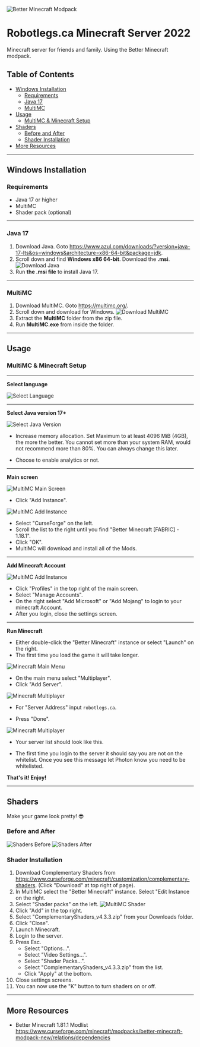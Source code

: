 ![Better Minecraft Modpack](images/better_logo.png)

# Robotlegs.ca Minecraft Server 2022
Minecraft server for friends and family. Using the Better Minecraft modpack.

## Table of Contents
  * [Windows Installation](#windows-installation)
    + [Requirements](#requirements)
    + [Java 17](#java-17)
    + [MultiMC](#multimc)
  * [Usage](#usage)
    + [MultiMC & Minecraft Setup](#multimc---minecraft-setup)
  * [Shaders](#shaders)
    + [Before and After](#before-and-after)
    + [Shader Installation](#shader-installation)
  * [More Resources](#more-resources)

---
## **Windows Installation**

### Requirements
- Java 17 or higher
- MultiMC
- Shader pack (optional) 
---
### **Java 17**

1. Download Java. Goto https://www.azul.com/downloads/?version=java-17-lts&os=windows&architecture=x86-64-bit&package=jdk.
2. Scroll down and find **Windows x86 64-bit**. Download the **.msi**.
![Download Java](images/java_download.png)
3. Run **the .msi file** to install Java 17.
---
### **MultiMC**

1. Download MultiMC. Goto https://multimc.org/.
2. Scroll down and download for Windows.
![Download MultiMC](images/multimc_download.png)
3. Extract the **MultiMC** folder from the zip file.
4. Run **MultiMC.exe** from inside the folder.
---
## Usage
### MultiMC & Minecraft Setup

---
**Select language**

![Select Language](images/multimc_lang.png)

---
**Select Java version 17+**

![Select Java Version](images/multimc_java.png)


- Increase memory allocation. Set Maximum to at least 4096 MiB (4GB), the more the better. You cannot set more than your system RAM, would not recommend more than 80%. You can always change this later.

- Choose to enable analytics or not.

---
**Main screen**

![MultiMC Main Screen](images/multimc_main.png)

- Click "Add Instance".

![MultiMC Add Instance](images/multimc_new.png)

- Select "CurseForge" on the left.
- Scroll the list to the right until you find "Better Minecraft [FABRIC] - 1.18.1".
- Click "OK".
- MultiMC will download and install all of the Mods.

---
**Add Minecraft Account**

![MultiMC Add Instance](images/multimc_profile.png)

- Click "Profiles" in the top right of the main screen.
- Select "Manage Accounts".
- On the right select "Add Microsoft" or "Add Mojang" to login to your minecraft Account.
- After you login, close the settings screen.

---
**Run Minecraft**

- Either double-click the "Better Minecraft" instance or select "Launch" on the right.
- The first time you load the game it will take longer.

![Minecraft Main Menu](images/mc_menu.png)

- On the main menu select "Multiplayer".
- Click "Add Server".

![Minecraft Multiplayer](images/mc_server.png)

- For "Server Address" input `robotlegs.ca`.

- Press "Done".


![Minecraft Multiplayer](images/mc_serverlist.png)

- Your server list should look like this.

- The first time you login to the server it should say you are not on the whitelist. Once you see this message let Photon know you need to be whitelisted.

**That's it! Enjoy!**

---
## Shaders
Make your game look pretty! 😎
### Before and After
![Shaders Before](images/shader_before.png)
![Shaders After](images/shader_after.png)
### Shader Installation

1. Download Complementary Shaders from https://www.curseforge.com/minecraft/customization/complementary-shaders. (Click "Download" at top right of page).
2. In MultiMC select the "Better Minecraft" instance. Select "Edit Instance on the right.
3. Select "Shader packs" on the left.
![MultiMC Shader](images/multimc_shader.png)
4. Click "Add" in the top right.
5. Select "ComplementaryShaders_v4.3.3.zip" from your Downloads folder.
6. Click "Close".
7. Launch Minecraft.
8. Login to the server.
9. Press Esc.
    - Select "Options...".
    - Select "Video Settings...".
    - Select "Shader Packs...".
    - Select "ComplementaryShaders_v4.3.3.zip" from the list.
    - Click "Apply" at the bottom.
10. Close settings screens.
11. You can now use the "K" button to turn shaders on or off.


---
## More Resources

- Better Minecraft 1.81.1 Modlist https://www.curseforge.com/minecraft/modpacks/better-minecraft-modpack-new/relations/dependencies